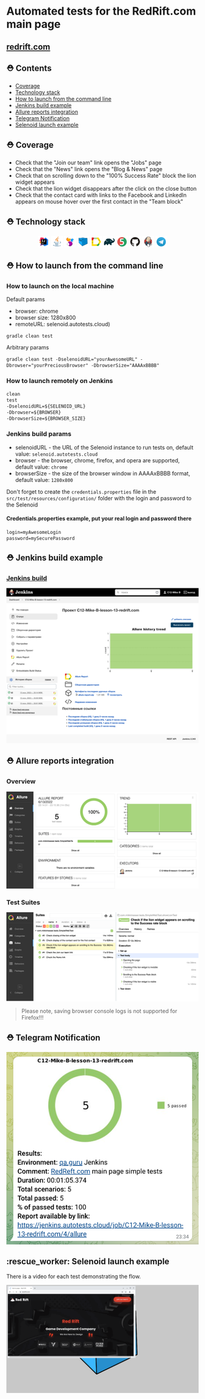 # Automated tests for the RedRift.com main page

## <a href = "https://redrift.com" target ="_blank">redrift.com</a>

## :rescue_worker_helmet: Contents

- <a href="#rescue_worker_helmet-coverage">Coverage</a>
- <a href="#rescue_worker_helmet-technology-stack">Technology stack</a>
- <a href="#rescue_worker_helmet-how-to-launch-from-the-command-line">How to launch from the command line</a>
- <a href="#rescue_worker_helmet-jenkins-build-example">Jenkins build example</a>
- <a href="#rescue_worker_helmet-allure-reports-integration">Allure reports integration</a>
- <a href="#rescue_worker_helmet-telegram-Notification">Telegram Notification</a>
- <a href="#rescue_worker_helmet-selenoid-launch-example">Selenoid launch example</a>

##  

## :rescue_worker_helmet: Coverage

- Check that the "Join our team" link opens the "Jobs" page
- Check that the "News" link opens the "Blog & News" page
- Check that on scrolling down to the "100% Success Rate" block the lion widget appears
- Check that the lion widget disappears after the click on the close button
- Check that the contact card with links to the Facebook and LinkedIn appears on mouse hover over the first contact in
  the "Team block"

## :rescue_worker_helmet: Technology stack

<p align="center">
<img width="6%" title="IntelliJ IDEA" src="images/logos/Intelij_IDEA.svg">
<img width="6%" title="Java" src="images/logos/Java.svg">
<img width="6%" title="Selenide" src="images/logos/Selenide.svg">
<img width="6%" title="Selenoid" src="images/logos/Selenoid.svg">
<img width="6%" title="Allure Report" src="images/logos/Allure_Report.svg">
<img width="6%" title="Gradle" src="images/logos/Gradle.svg">
<img width="6%" title="JUnit5" src="images/logos/JUnit5.svg">
<img width="6%" title="GitHub" src="images/logos/GitHub.svg">
<img width="6%" title="Jenkins" src="images/logos/Jenkins.svg">
<img width="6%" title="Telegram" src="images/logos/Telegram.svg">
</p>

## :rescue_worker_helmet: How to launch from the command line

### How to launch on the local machine

<p>
Default params
</p>

- browser: chrome
- browser size: 1280x800
- remoteURL: selenoid.autotests.cloud)

```
gradle clean test
```

Arbitrary params
```
gradle clean test -DselenoidURL="yourAwesomeURL" -Dbrowser="yourPreciousBrowser" -DbrowserSize="AAAAxBBBB"
```

### How to launch remotely on Jenkins

```
clean
test
-DselenoidURL=${SELENOID_URL}
-Dbrowser=${BROWSER}
-DbrowserSize=${BROWSER_SIZE}
```

### Jenkins build params

- selenoidURL - the URL of the Selenoid instance to run tests on, default value: `selenoid.autotests.cloud`
- browser - the browser, chrome, firefox, and opera are supported, default value: `chrome`
- browserSize - the size of the browser window in AAAAxBBBB format, default value: `1280x800`

Don't forget to create the `credentials.properties` file in the `src/test/resources/configuration/` folder with the
login and password to the Selenoid

#### Credentials.properties example, put your real login and password there

```
login=myAwesomeLogin
password=mySecurePassword
```

## :rescue_worker_helmet: Jenkins build example

### <a target="_blank" href="https://jenkins.autotests.cloud/job/C12-Mike-B-lesson-13-redrift.com/">Jenkins build</a>

<p align="center">
<img title="Jenkins Dashboard" src="images/screenshots/jenkins-redrift-build-main-page.png">
</p>

## :rescue_worker_helmet: Allure reports integration

### Overview

<p align="center">
<img title="Allure reports Overview tab screenshot" src="images/screenshots/allure-reports-redrift-main-page.png">
</p>

### Test Suites

<p align="center">
<img title="Allure reports Test suites tab screenshot" src="images/screenshots/allure-redrift-reports-tests.png">
</p>

> Please note, saving browser console logs is not supported for Firefox!!!

## :rescue_worker_helmet: Telegram Notification

<p align="center">
<img title="Telegram notification screenshot" src="images/screenshots/telegram-redrift-tests-notification.png">
</p>

## :rescue_worker: Selenoid launch example

There is a video for each test demonstrating the flow.

<p align="center">
<img title="Selenoid Video" src="images/gifs/closing-the-lion.gif">
</p>

